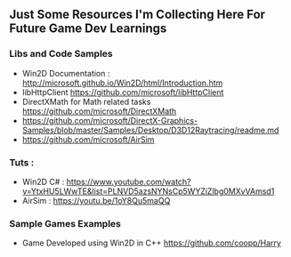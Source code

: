 ## Just Some Resources I'm Collecting Here For Future Game Dev Learnings 

### Libs and Code Samples
   * Win2D Documentation : http://microsoft.github.io/Win2D/html/Introduction.htm
   * libHttpClient https://github.com/microsoft/libHttpClient
   * DirectXMath for Math related tasks https://github.com/microsoft/DirectXMath
   * https://github.com/microsoft/DirectX-Graphics-Samples/blob/master/Samples/Desktop/D3D12Raytracing/readme.md
   * https://github.com/microsoft/AirSim

### Tuts :
   * Win2D C# : https://www.youtube.com/watch?v=YtxHU5LWwTE&list=PLNVD5azsNYNsCp5WYZiZlbg0MXvVAmsd1
   * AirSim : https://youtu.be/1oY8Qu5maQQ

### Sample Games Examples
   * Game Developed using Win2D in C++ https://github.com/coopp/Harry
